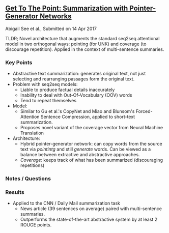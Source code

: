 ## [Get To The Point: Summarization with Pointer-Generator Networks](https://arxiv.org/abs/1704.04368)
Abigail See et al., Submitted on 14 Apr 2017

TLDR; Novel architecture that augments the standard seq2seq attentional model in two orthogonal ways: pointing (for UNK) and coverage (to discourage repetition). Applied in the context of multi-sentence summaries.

### Key Points
* Abstractive text summarization: generates original text, not just selecting and rearranging passages form the original text.
* Problem with seq2seq models:
    * Liable to produce factual details inaccurately
    * Inability to deal with Out-Of-Vocabulary (OOV) words
    * Tend to repeat themselves
* Model:
    * Similar to Gu et al.'s CopyNet and Miao and Blunsom's Forced-Attention Sentence Compression, applied to short-text summarization.
    * Proposes novel variant of the coverage vector from Neural Machine Translation
* Architecture:
    * Hybrid pointer-generator network: can copy words from the source text via *pointintg* and still *generate* words. Can be viewed as a balance between extractive and abstractive approaches.
    * *Coverage*: keeps track of what has been summarized (discouraging repetitions)

### Notes / Questions

### Results
* Applied to the CNN / Daily Mail summarization task
    * News article (39 sentences on average) paired with multi-sentence summaries.
    * Outperforms the state-of-the-art abstractive system by at least 2 ROUGE points.

